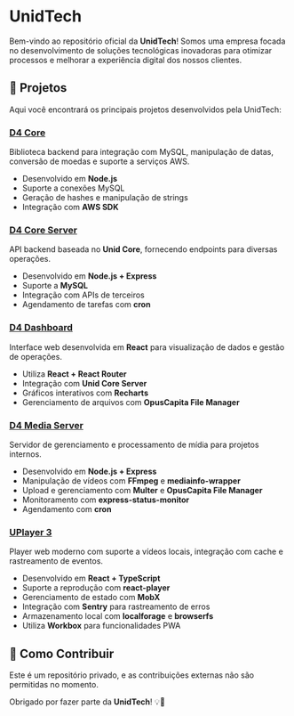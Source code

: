 # UnidTech

Bem-vindo ao repositório oficial da **UnidTech**! Somos uma empresa focada no desenvolvimento de soluções tecnológicas inovadoras para otimizar processos e melhorar a experiência digital dos nossos clientes.

## 🚀 Projetos
Aqui você encontrará os principais projetos desenvolvidos pela UnidTech:

### [D4 Core](https://github.com/UnidTech/d4-core)
Biblioteca backend para integração com MySQL, manipulação de datas, conversão de moedas e suporte a serviços AWS.

- Desenvolvido em **Node.js**
- Suporte a conexões MySQL
- Geração de hashes e manipulação de strings
- Integração com **AWS SDK**

### [D4 Core Server](https://github.com/UnidTech/d4-core-server)
API backend baseada no **Unid Core**, fornecendo endpoints para diversas operações.

- Desenvolvido em **Node.js + Express**
- Suporte a **MySQL**
- Integração com APIs de terceiros
- Agendamento de tarefas com **cron**

### [D4 Dashboard](https://github.com/UnidTech/d4-dashboard)
Interface web desenvolvida em **React** para visualização de dados e gestão de operações.

- Utiliza **React + React Router**
- Integração com **Unid Core Server**
- Gráficos interativos com **Recharts**
- Gerenciamento de arquivos com **OpusCapita File Manager**

### [D4 Media Server](https://github.com/UnidTech/d4-media-server)
Servidor de gerenciamento e processamento de mídia para projetos internos.

- Desenvolvido em **Node.js + Express**
- Manipulação de vídeos com **FFmpeg** e **mediainfo-wrapper**
- Upload e gerenciamento com **Multer** e **OpusCapita File Manager**
- Monitoramento com **express-status-monitor**
- Agendamento com **cron**

### [UPlayer 3](https://github.com/UnidTech/uplayer-3)
Player web moderno com suporte a vídeos locais, integração com cache e rastreamento de eventos.

- Desenvolvido em **React + TypeScript**
- Suporte a reprodução com **react-player**
- Gerenciamento de estado com **MobX**
- Integração com **Sentry** para rastreamento de erros
- Armazenamento local com **localforage** e **browserfs**
- Utiliza **Workbox** para funcionalidades PWA

## 📌 Como Contribuir
Este é um repositório privado, e as contribuições externas não são permitidas no momento.

Obrigado por fazer parte da **UnidTech**! 💡🚀

